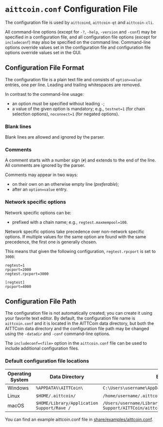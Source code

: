# `aittcoin.conf` Configuration File

The configuration file is used by `aittcoind`, `aittcoin-qt` and `aittcoin-cli`.

All command-line options (except for `-?`, `-help`, `-version` and `-conf`) may be specified in a configuration file, and all configuration file options (except for `includeconf`) may also be specified on the command line. Command-line options override values set in the configuration file and configuration file options override values set in the GUI.

## Configuration File Format

The configuration file is a plain text file and consists of `option=value` entries, one per line. Leading and trailing whitespaces are removed.

In contrast to the command-line usage:
- an option must be specified without leading `-`;
- a value of the given option is mandatory; e.g., `testnet=1` (for chain selection options), `noconnect=1` (for negated options).

### Blank lines

Blank lines are allowed and ignored by the parser.

### Comments

A comment starts with a number sign (`#`) and extends to the end of the line. All comments are ignored by the parser.

Comments may appear in two ways:
- on their own on an otherwise empty line (_preferable_);
- after an `option=value` entry.

### Network specific options

Network specific options can be:
- prefixed with a chain name; e.g., `regtest.maxmempool=100`.

Network specific options take precedence over non-network specific options.
If multiple values for the same option are found with the same precedence, the
first one is generally chosen.

This means that given the following configuration, `regtest.rpcport` is set to `3000`:

```
regtest=1
rpcport=2000
regtest.rpcport=3000

[regtest]
rpcport=4000
```

## Configuration File Path

The configuration file is not automatically created; you can create it using your favorite text editor. By default, the configuration file name is `aittcoin.conf` and it is located in the AITTCoin data directory, but both the AITTCoin data directory and the configuration file path may be changed using the `-datadir` and `-conf` command-line options.

The `includeconf=<file>` option in the `aittcoin.conf` file can be used to include additional configuration files.

### Default configuration file locations

Operating System | Data Directory | Example Path
-- | -- | --
Windows | `%APPDATA%\AITTCoin\` | `C:\Users\username\AppData\Roaming\AITTCoin\aittcoin.conf`
Linux | `$HOME/.aittcoin/` | `/home/username/.aittcoin/aittcoin.conf`
macOS | `$HOME/Library/Application Support/Rave /` | `/Users/username/Library/Application Support/AITTCoin/aittcoin.conf`

You can find an example aittcoin.conf file in [share/examples/aittcoin.conf](../share/examples/aittcoin.conf).
